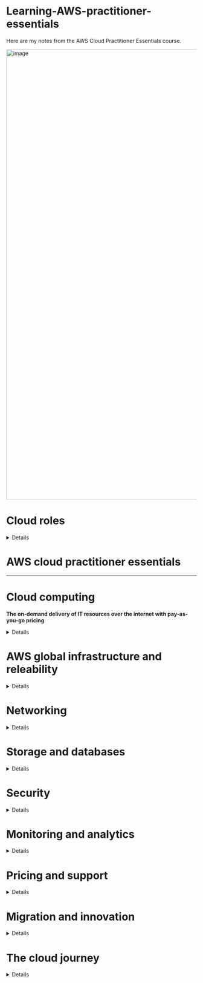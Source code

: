 
# Learning-AWS-practitioner-essentials

Here are my notes from the AWS Cloud Practitioner Essentials course.

<img width="1190" alt="image" src="https://github.com/CarolinaChavezDavid/learning-AWS-practitioner-essentials/assets/77591347/14e7103b-fc64-4a6f-b0a8-f9b6946541d5">

# Cloud roles

<details>
  
#### Traditional on-premises model:
highly manual
expensive equipment 
less than full capacity



  ##### Roles
  * IT solution Architect
  * 🟠 System Administrator: keeps servers operational, it handles the on-site hardware and infrastructure, Install, superto and mantain computer system and servers
  * 🟣 Network administrator: Desing, install, configurate, and maintain LAN and WAN
  * 🟣 Desktop administrator: Desploy, configure, secure, manage, and monitor devices and applications.
  * 🔵 Application administrator: Keep the organization´s applicaction up and running.
  * 🟠 Database administrator: Direct or perform installation and maintenance of databases in the IT enviroment.

> **_NOTE:_**  Many of the activities of the roles marked with 🟠 falls under AWS's responsability when a organization moves to the cloud. The roles marked with 🟣 🔵 might move into the AWS system operations and DevOps administrator roles respectively.
    
#### AWS Cloud Environment:
Increased development **speed**
Provide near-limitless **scale**
**Innovation** to shared responsabilities model, innovate with technologies such as advanced analytics, IoT and automation at scale
**Productivity** infrastructure, and security, automate compliance *AWS is responsible for security of the cloud and the customer is responsible for security in the cloud*
  ##### Roles
  * cloud architect: is the subject matter expert for the team. Is the tipical lateral move for an IT solution Architect
  * 🟣 AWS System Operation(SysOps):  It oversees the server, network and desktop teams
  * System Administrator: Must be proficient with configuration management and changes.
  * Security administrator
  * 🔵 Devops administrator: Build and operate fast and scalable workflows, implementing continous build, integration, deployment and infrastructure code. Must be proficient with programming scripting languages and also oversee database and developer teams.

</details>



# AWS cloud practitioner essentials



<hr />

# Cloud computing

**The on-demand delivery of IT resources over the internet with pay-as-you-go pricing**

 <details>


#### AWS servicing offer:
* Compute
* Storage
* Network Security
* Block chain
* Machine learning
* Artificial intelligence

<div align="center">
<img width="300" alt="image" src="https://github.com/CarolinaChavezDavid/learning-AWS-practitioner-essentials/assets/77591347/929b35aa-0b4d-4152-9a1a-76d48137d718">
</div


* **Client**: Can be a web browser or desktop application that a person interacts with to make requests to computer servers.
* **Server**: Can be services such as Amazon Elastic Compute Cloud (Amazon EC2), a type of virtual server.
* **Cloud Computing**:is the on-demand delivery of IT resources over the internet with pay-as-you-go pricing.
 
#### Types of cloud computing:

* **Infrastructure as a services (IaaS)** provide building blocks for cloud IT, networking, computers, data storage space, highest level of flexibility and easy parallel with raditional on-premises IT
* **Platform as a services (PaaS)** Removes the need for your organization to manage the underlying infrastructure.
* **Software as a Service (SaaS)** Compled product that is run and managed by the services provider.


<div align="center">
  <img width="500" alt="image" src="https://github.com/CarolinaChavezDavid/learning-AWS-practitioner-essentials/assets/77591347/47901b9a-75cb-4868-b8ef-56f3f43b480e">
</div>

#### Cloud Computing advantages:

* Trade capital expense (CAPEX)for operational expense (OPEX). Reduce total cost of ownership (TCO)
* Benefit from massive economies of scale
* Stop guessing capacity
* Icrease speed and agility
* Stop spending money running and maintaining data centers
* Go global in minutes, leverage the AWS global infrastructure

#### Cloud deployment models:
* **Cloud-Based deployment**: Run all parts of the application in the cloud, migrate existing applications to the cloud, design and build new applications in the cloud.
* **On-Premises deployment** (private cloud deployment): Deploy resources by using virtualization and resource management tools, Increase resource utilization by using application management and virtualization technologies.
* **Hybrid deployment**: Connect cloud-based resources to on-premises infrastructure, integrate cloud-based resources with legacy IT applications.


 ### ***<div align="center">Compute Services</div>***
*<div align="center">💵 Pay for compute time</div>*


<div align="center">
  <img width="50" alt="image" src="https://github.com/CarolinaChavezDavid/learning-AWS-practitioner-essentials/assets/77591347/9b8758c7-f536-48fe-94f7-93da01b4aeda">
</div>


 ***<div align="center">Amazon elastic compute cloud (EC2)</div>***
 ***<div align="center">📙 Host traditional applications, full access to the OS</div>***
 *<div align="center">🚩 Region-scoped service</div>*
 *<div align="center">🏗️ Infrastructure as a service</div>*
 
The AWS service provides access to virtual servers. It's highly flexible, cost-effective, and quick (secure, compute rezible capacity). AWS builds and secure the datacenters, puchase and install sesrvers, and the servers are online and ready to use.
With EC2 instances you are responsable for patching your instances when new software packages come out, setting up the scaling of those instances as well as ensuring that you've architected your solutions to be hosted in a highly available manner. 
* Multitenancy: sharing underlying hardware between virtual machines. is manage by AWS


### Amazon EC2 configuration:

**<div align="center">(🚀 Launch  🖥️  Conect  📧 Use )</div>**

🚀 Operating system: you can choose eaither Windows or Linux </br>
🚀 Aplication(s) server: Software running on the instance Internal buisiness apps, web apps, Data bases, thir-part applications...</br>
🚀 Instance type</br>
* Vertical Scaling: EC2 instances are also resizable. You might start with a small instance, realize the application you are running is starting to max out that server, and then you can give that instance more memory and more CPU. </br>

🚀Control over the Networking: Type of requests</br>
🚀 How much storage space; network attached (EBS & EFS, hardware (EC2 instance store)

### Amazon EC2 types (families):
Each Amazon EC2 instance type is grouped under an instance family and optimized for certain types of tasks. Instance types offer varying combinations of CPU, memory, storage, and networking capacity, and give you the flexibility to choose the appropriate mix of resources for your applications.
* **General purpose instances:** Provide a balance of compute, memory, and networking resources (Application, gaming and backend services and small and medium databases)
* **Compute optimized instances:** Ideal for compute-bound applications that benefit from high-performance processors for instances processing workloads that require processing many transactions in a single group, batch procesing.
* **Memory optimized instances:** are designed to deliver fast performance for workloads that process large datasets in memory for instance workload that requires large amounts of data to be preloaded before running aplications (Ideal for high-performance databases)
* **Accelerated computing instances:** use hardware accelerator or coprocessors, to perform some functions more efficiently than possible in software running on CPUs for instance floating-point number calculations, graphic processing and data pattern matching (ideal for streaming)
* **Storage optimized instances:**  are designed for workloads that require high, sequential read and write access to large datasets on local storage. (Suitable for data warehousing applications)

### Purchase options:
+ **On-Demand:** Ideal for short-term, irregular workloads that cannot be interrupted. No upfront cost or minimum contract applies.
+ **Savings plans:** Reduce your compute costs by committing to a consistent amount of compute usage for a 1- or 3-year term. This term commitment results in savings of up to 72% over ON-Demand costs
+ **Reserved instances:** are ideal for workloads with flexible start and end times, or that can withstand interruptions. Contract lenght of 1 and 3 years.
+ **Spot instances:** workloads that can be interrupted
+ **Dedicated host:** are physical servers with Amazon EC2 instance capacity that are fully dedicated to your use.

### Scalability and Elasticity:
**Scalability** involves beginning with only the resources you need and designing your architecture to automatically respond to changing demand by scaling out or in. 
* **Amazon EC2 Auto Scaling:** This is a service provided for Amazon EC2 instances that allows the scaling process to happen automatically. Auto-scaling enables you to automatically add or remove Amazon EC2 instances in response to changing application demand.
  * **Dynamic scaling** responds to changing demand.
  * **Predictive scaling** automatically schedules the right number of Amazon EC2 instances based on predicted demand.
  * When configuring the size of an auto scaling group, you can set ***minimum capacity***, ***Desired capacity*** and ***Maximum capacity***

### Elastic Load Balancing:
Is the AWS service that automatically distributes incoming application traffic across multiple resources, such as Amazon EC2 instances. For example, if you have multiple Amazon EC2 instances, elastic load balancing distributes the workload across the multiple instances so that no single instance has to carry the bulk of it. 
Properly distribute traffic; high performance, cost-efficient, highly available, automatically scalable 

<div class="row" align="center">
    <img width="450" alt="image" src="https://github.com/CarolinaChavezDavid/learning-AWS-practitioner-essentials/assets/77591347/ee9834e8-4235-4c9e-87c0-3aa2ce7159f2">
</div>

### Messaging and queuing
* **Monolitic application** Tughtly coupled components. Applications are made of multiple components. The components communicate with each other to transmit data, fulfill requests, and keep the application running.
* **Microservices** Loosly coupled 

When designing applications on AWS, you can take a microservices approach with services and components that fulfill different functions. Two services facilitate application integration: Amazon Simple Notification Service (Amazon SNS) and Amazon Simple Queue Service (Amazon SQS).

* **Amazon SQS (Simple Queue Service)** is a message queuing service you can send, store and receive messages between software components at any volume
  * **Payload** Data contain within a message.
* **Amazon SNS (Simple Notification Service)**  is a publish/subscribe service. Using Amazon SNS topics, a publisher publishes messages to subscribers. 


<div align="center">
  <img width="50" alt="image" src="https://github.com/CarolinaChavezDavid/learning-AWS-practitioner-essentials/assets/77591347/904edb1c-1aee-4129-8db6-2bfe40ec9bac">
</div>

 ***<div align="center">Amazon Lambda</div>***
  ***<div align="center">📙 Host short running functions, Service-oriented applications, event driven applications, no provisioning or managing servers</div>***

 AWS Lambda is one serverless compute option. Lambda's a service that allows you to upload your code into what's called a Lambda function. Configure a trigger and from there, the service waits for the trigger. When the trigger is detected, the code is automatically run in a managed environment, an environment you do not need to worry too much about because it is automatically scalable, highly available and all of the maintenance in the environment itself is done by AWS.
 
* **Serverless** You cannot see or access the underlying infrastructure that are hosting your application, means that your code runs on servers, but you do not need to provision or manage these servers

> 💡 If you are looking to run Docker container-based workloads on AWS ( A ***container*** is standard way of package your code), you first need to choose your orchestration tool either **ECS** or **EKS**. Then you need to chose your platform. Do you want to run your containers on EC2 instances that you manage or in a serverless environment like AWS Fargate that is managed for you? 

<div align="center">
  <img width="50" alt="image" src="https://github.com/CarolinaChavezDavid/learning-AWS-practitioner-essentials/assets/77591347/1abf31d8-7157-4192-ad53-5bc728665eee">
</div>

 ***<div align="center">Amazon elastic Container Service (Amazon ECS)</div>***
 Is a highly scalable, high-performance container management system that enables you to run and scale containerized applications on AWS. 



<div align="center">
 <img width="50" alt="image" src="https://github.com/CarolinaChavezDavid/learning-AWS-practitioner-essentials/assets/77591347/d44dfbe1-bd43-49e5-8dba-65cc854ed048">
</div>

 ***<div align="center">Amazon Elastic Kubernates Service (Amazon EKS)</div>***
 Is a fully managed service that you can use to run Kubernetes on AWS. 

 <div align="center">
 <img width="50" alt="image" src="https://github.com/CarolinaChavezDavid/learning-AWS-practitioner-essentials/assets/77591347/e40ecf15-b8b5-48bf-9213-bf3fa149e7b5">
</div>

 ***<div align="center">Amazon Fargate</div>***
 is a serverless compute engine for containers. It works with both Amazon ECS and Amazon EKS. 
 
 </details>


     
 # AWS global infrastructure and releability

   <details>

Throughout the globe, AWS builds **Regions** (geographical isolated areas that contains AWS resources) to be closest to where the business traffic demands. Locations like Paris, Tokyo, Sao Paulo, Dublin, Ohio. Inside each Region, we have multiple data centers that have all the compute, storage, and other services you need to run your applications
There's four business factors that go into choosing a region. 

   1. Compliance with data governance and legal requirements
   2. Proximity to the customer: Must avoid latency (The time it takes for data to be sent and received)
   3. Feature availability
   4. Pricing
      
#### Availavility zones
An Availability Zone is a single data center or a group of data centers within a Region. Availability Zones are located tens of miles apart from each other. This is close enough to have low latency (the time between when content requested and received) between availability zones. However, if a disaster occurs in one part of the Region, they are distant enough to reduce the chance that multiple Availability Zones are affected.

> ⭐ Planning for failure and deploying applications across multiple Availability Zones is an important part of building a resilient and highly available architecture.

<div align="center">
  <img width="800" alt="image" src="https://github.com/CarolinaChavezDavid/learning-AWS-practitioner-essentials/assets/77591347/9c9b2f5d-1289-41f7-92c8-33be0451598f">
</div>


#### Edge location
AWS Edge locations run **Amazon Cloudfront** (is a service that helps deliver data, video, applications, and APIs to customers around the world with low latency and high transfer speeds.) to help get content closer to your customers, no matter where they are in the world. An edge location is a site that Amazon CloudFront uses to store cached copies of your content closer to your customers for faster delivery. Amazon CloudFront is a CDN (Content delivery network)

>**How do I interact with these services** In AWS, everything is an API (Application Programing Interface) call.

#### Interacting with AWS servies - provisioning resources
* **AWS Management console:** web-based interface for accessing and managing AWS services, includes wizards and workflows that you can use to complete tasks in AWS services.
   * Test envieroments
   * View AWS bills
   * View monitoring
   * work with non-technical resources 
* **AWS Command Line interface (CLI):** Make API calls using the terminal on your machinne, is used to automate actions for AWS services and applications through scripts.
* **AWS Software Development Kits (SDKs):** Interact with AWS resources through varoius programming languages, enable you to develop AWS applications in supported programming languages.

* **AWS outspot:**  Extend AWS infrastructure and services to your on-premises data center.


other manage tools you can manage your AWS environment


<div align="center">
<img width="50" alt="image" src="https://github.com/CarolinaChavezDavid/learning-AWS-practitioner-essentials/assets/77591347/06f49308-f227-4bd8-9268-320117cc0d5b">
</div>

 ***<div align="center">AWS Elastic Beanstalk</div>***
 *<div align="center">🚩 Region-scoped service</div>*
 *<div align="center">🏛️ Platform as a service</div>*

Is a service that helps you provision Amazon EC2-based environments. Instead of clicking around the console or writing multiple commands to build out your network, EC2 instances, scaling and Elastic Load Balancers, you can instead provide your application code and desired configurations to the AWS Elastic Beanstalk service, which then takes that information and builds out your environment for you.
Helps you to focus on your business application, not the infrastructure.
* Adjust capacity
* Load balancing
* Automatic scaling
* Application health monitoring

<div align="center">
<img width="50" alt="image" src="https://github.com/CarolinaChavezDavid/learning-AWS-practitioner-essentials/assets/77591347/01ee8c6e-33f1-4805-90d8-85f3404c2324">
</div>

 ***<div align="center">AWS Cloud formation</div>***

Is a Infrastructure as code tool, used to define a wide variety of AWS resources. Suport storage, database, analytics, machine learning.

 </details>

# Networking

<details>
   
<div align="center">
<img width="50" alt="image" src="https://github.com/CarolinaChavezDavid/learning-AWS-practitioner-essentials/assets/77591347/9c3cc8c3-8b17-4bb6-90b4-523948c2f00e">
</div>

 ***<div align="center">Amazon Virtual Private Cloud (Amazon VPC)</div>***
Is essentially your own private network in AWS. A VPC allows you to define your private IP range for your AWS resources, and you place things like EC2 instances and ELBs inside of your VPC. You place your resources into different **Subnets**; Subnets are chunks of IP addresses in your VPC that allow you to group resources together. Control if resources are either privately or publicly available. In a VPC, subnets can communicate with each other. For example, you might have an application that involves Amazon EC2 instances in a public subnet communicating with databases that are located in a private subnet.

*  **Subnets** A subnet is a section of a VPC in which you can group resources based on security or operational needs. Subnets can be public or private. 
   * **Public subnets** contain resources that need to be accessible by the public, such as an online store’s website.
   * **Private subnets** contain resources that should be accessible only through your private network, such as a database that contains customers’ personal information and order histories. 
* 🚪 **Internet Gateway** allow public traffic from the internet to access your VPC. Provide a target in your VPC route tables for internet-routable traffic and perform NAT for instances that have been assing public IPv4 and IPv6 addresses.
  
<div align="center">
  <img width="800" alt="image" src="https://github.com/CarolinaChavezDavid/learning-AWS-practitioner-essentials/assets/77591347/5a7aa22c-b80d-4fac-9452-82f663b5ceeb">
</div>

* 🔒 **Virutal Private Gateway** allows protected internet traffic to enter into the VPC. A virtual private gateway enables you to establish a virtual private network (VPN) connection between your VPC and a private network, such as an on-premises data center or internal corporate network. A virtual private gateway allows traffic into the VPC only if it is coming from an approved network.

<div align="center">
  <img width="800" alt="image" src="https://github.com/CarolinaChavezDavid/learning-AWS-practitioner-essentials/assets/77591347/f462a9d7-50f6-4ca0-951b-f562869c4ea2">
</div>

* <img width="20" alt="image" src="https://github.com/CarolinaChavezDavid/learning-AWS-practitioner-essentials/assets/77591347/18b534b4-70d9-45f1-befb-47cf6bbda098"> **AWS direct connect** Allows you to establish a completely private, dedicated fiber connection from your data center to AWS. You work with a Direct Connect partner in your area to establish this connection, AWS Direct Connect provides a physical line that connects your network to your AWS VPC

<div align="center">
  <img width="800" alt="image" src="https://github.com/CarolinaChavezDavid/learning-AWS-practitioner-essentials/assets/77591347/d18a040c-ad29-439c-9aef-05b8888e0f8c">
</div>

**NAT getaway** is a network address translation (NAT) service. With a NAT getway instances in a private subnet can connect services outside your VPC. External services cannot initiate a connection with those instances.

**Security group** is a virtual firewall that controls inbound and outbound traffic for an Amazon EC2 instance. By default, a security group denies all inbound traffic and allows all outbound traffic. You can add custom rules to configure which traffic should be allowed or denied.


| **Security group**                                          | **Network ACL**                                                      |
|-------------------------------------------------------------|----------------------------------------------------------------------|
| Stateful                                                    | Stateless                                                            |
| Intance level                                               | VPC level (getaway)                                                  |
| Default: denies all inbound traffic and allows all outbound | Default: It is stateless and allows all inbound and outbound traffic |
| exp:  door attendant building                               | exp: airport migration                                               |

#### Network traffic in a VPC
When a customer requests data from an application hosted in the AWS Cloud, this request is sent as a **packet**. A packet is a unit of data sent over the internet or a network. It enters into a VPC through an internet gateway. Before a packet can enter into a subnet or exit from a subnet, it checks for permissions. These permissions indicate who sent the packet and how the packet is trying to communicate with the resources in a subnet.
The VPC component that checks packet permissions for subnets is a **network access control list (ACL).**

**Network access control lists (ACLs)**: A network access control list (ACL) is a virtual firewall that controls inbound and outbound traffic at the subnet level.

<div align="center">
<img width="50" alt="image" src="https://github.com/CarolinaChavezDavid/learning-AWS-practitioner-essentials/assets/77591347/6c68c6a1-89d4-49ce-b772-373e03cc633f">
</div>

 ***<div align="center">Amazon Route 53</div>***
 *<div align="center">🌎 Global service</div>*
 
 Is a DNS web service. It gives developers and businesses a reliable way to route end users to internet applications hosted in AWS. Another feature of Route 53 is the ability to manage the DNS records for domain names. You can register new domain names directly in Route 53. You can also transfer DNS records for existing domain names managed by other domain registrars. This enables you to manage all of your domain names within a single location.
 * **DNS (Domain Name System):** You can think of DNS as being the phone book of the internet. DNS resolution is the process of translating a domain name to an IP address.
<div align="center">
   <img width="800" alt="image" src="https://github.com/CarolinaChavezDavid/learning-AWS-practitioner-essentials/assets/77591347/57d0bf3d-98bf-44eb-82af-39af246cbecf">
</div>



**Routing policies**
Route is a table that contains a set of rules, called routes, that is use to determine where network traffic from your subnet or getaway is directed. Use public subnets for internet connected resources and private subnets for resources not connected to the internet.
* Latency-based routing
* Geolocation DNS
* Geoproximity routing
* Weighted round robin

<div align="center">
<img width="50" alt="image" src="https://github.com/CarolinaChavezDavid/learning-AWS-practitioner-essentials/assets/77591347/1a72d0e4-7b66-42e7-bac9-86b5a569d21e">
</div>

 ***<div align="center">Amazon CloudFront</div>***
 *<div align="center">🌎 Global service</div>*

Is a content delivery service. It uses a network of edge locations to cache content and deliver it to customers all over the world.


 <div align="center">
 <img width="800" alt="image" src="https://github.com/CarolinaChavezDavid/learning-AWS-practitioner-essentials/assets/77591347/b5e9ea92-7b09-4fbf-b20f-3d6c135647f2">
</div>

</details>

# Storage and databases
<details>

### ***<div align="center">Storage Services</div>***
*<div align="center">💵 Pay for data store in the cloud</div>*
   
* 🗃️ **Instance Store** is a block level storage volumes that behave like a physical drives, provides temporary storage for an Amazon EC2 instance, is physically attached to the host computer for an EC2 instance, therefore has the same lifespan ***When the instance is terminated, you lose any data in the instance store.***

> Amazon EC2 instances are virtual servers. If you start an instance from a stopped state, the instance might start on another host, where the previously used instance store volume does not exist.

<div align="center">
<img width="50" alt="image"src="https://github.com/CarolinaChavezDavid/learning-AWS-practitioner-essentials/assets/77591347/53ac9370-f6fb-4e8e-853d-1a73301dd4a6">
</div>

 ***<div align="center">Amazon Elastic Block Store (Amazon EBS)</div>***
  **<div align="center">Block storage</div>**

Is a service that provides block-level storage volumes that you can use with Amazon EC2 instances. If you stop or terminate an Amazon EC2 instance, all the data on the attached EBS volume remains available.
you define configuration as volume size and type

> An Amazon EBS volume stores data in a single Availability Zone.

   * **Amazon EBS snapshots** Help you to take ***incremental backups*** of EBS volumes of data that needs to perssits. Incremetal means that only make backups of the block of data that has change since the last snapshot

<div align="center">
<img width="50" alt="image"src="https://github.com/CarolinaChavezDavid/learning-AWS-practitioner-essentials/assets/77591347/d21a420d-4c8b-41d2-938f-e09bfb5d3488">
</div>

 ***<div align="center">Amazon Simple Storage Service (Amazon S3)</div>***
  **<div align="center">Object storage</div>**

 Is a service that provides object-level storage. Amazon S3 stores data as objects in buckets. Amazon S3 offers unlimited storage space. The maximum file size for an object in Amazon S3 is 5 TB. You can also use the Amazon S3 versioning feature to track changes to your objects over time.
 
In **object storage**, each object consists of data (image, video, text document, or any other type of file), metadata (information about what the data is, how it is used, the object size, and so on), and a key (unique identifier).

 > ⚠️ When a file in object storage is modified, the entire object is updated.

* **Amazon S3 storage classes** you can select an Amazon S3 storage class considering How often you plan to retrieve your data, How available you need your data to be.


| Amazon S3 class | Characteristics |  Applicability considerations |
|:---:|:---:|:---:|
| Amazon S3 Standard | * Designed for frequently accessed data<br>* Stores data in a minimum of three Availability Zones<br>▪️ has a higher cost than other storage classes intended for <br>infrequently accessed data and archival storage. | ▪️ websites, content distribution, and data analytics |
| Amazon S3 <br>Standard-Infrequent Access (S3 Standard-IA) | ▪️ Ideal for infrequently accessed data<br>* Similar to Amazon S3 Standard but has a lower storage price <br>and higher retrieval price | ▪️ it automatically moves it to the infrequent or frequent access tier, <br>according to the access days |
| Amazon S3 <br>One zone-infrequent Access (S3 one Zone IA) | ▪️ Stores data in a single Availability Zone<br>* Has a lower storage price than Amazon S3 Standard-IA | *You want to save costs on storage.<br>*You can easily reproduce your data in the event of an <br>Availability Zone failure. |
| Amazon S3 <br>Intelligent-Tiering | ▪️ Ideal for data with unknown or changing access patterns<br>▪️ Requires a small monthly monitoring and automation fee per object |  |
| Amazon S3 <br>Glacier Instant Retrieval | ▪️  Works well for archived data that requires immediate access<br>▪️ Can retrieve objects within a few milliseconds |  |
| Amazon S3 <br>Glacier Flexible Retrieval | ▪️  Low-cost storage designed for data archiving<br>▪️ Able to retrieve objects within a few minutes to hours | ▪️ storage class to store archived customer records or older <br>photos and video files. |
| Amazon S3 <br>Glacier Deep Archive | ▪️ Lowest-cost object storage class ideal for archiving<br>▪️ Able to retrieve objects within 12 to 48 hours |  |
| Amazon S3 <br>Outposts | ▪️ Creates S3 buckets on Amazon S3 Outposts<br>* Makes it easier to retrieve, store, and access data on AWS Outposts | ▪️ delivers object storage to your on-premises AWS Outposts environment.<br>▪️ It works well for workloads with local data residency requirements <br>that must satisfy demanding performance needs by keeping data close to <br>on-premises applications. |

> In the Amazon S3 Intelligent-Tiering storage class, Amazon S3 monitors objects’ access patterns. If you haven’t accessed an object for 30 consecutive days, Amazon S3 automatically moves it to the infrequent access tier, Amazon S3 Standard-IA. If you access an object in the infrequent access tier, Amazon S3 automatically moves it to the frequent access tier, Amazon S3 Standard.


<div align="center">
<img width="1000" alt="image" src="https://github.com/CarolinaChavezDavid/learning-AWS-practitioner-essentials/assets/77591347/079d47ba-c50a-4e6f-b458-3b6b7fea5c32">
</div>

<div align="center">
<img width="50" alt="image"src="https://github.com/CarolinaChavezDavid/learning-AWS-practitioner-essentials/assets/77591347/3ff8318c-7955-42fb-ac6c-4e9152b1be53">
</div>

 ***<div align="center">Amazon Elastic File System (Amazon EFS)</div>***
 **<div align="center">File storage</div>**

Is a scalable file system used with AWS Cloud services and on-premises resources. As you add and remove files, Amazon EFS grows and shrinks automatically. It can scale on demand to petabytes without disrupting applications.

 In **file storage**, multiple clients (such as users, applications, servers, and so on) can access data that is stored in shared file folders. is ideal for use cases in which a large number of services and resources need to access the same data at the same time.

 > Amazon EFS is a regional service. It stores data in and across multiple Availability Zones.

<div align="center">
<img width="50" alt="image"src="https://github.com/CarolinaChavezDavid/learning-AWS-practitioner-essentials/assets/77591347/e43e0c1f-9072-499c-b950-93108b1bcbaf">
</div>

 ***<div align="center">Amazon Relational Database Service (Amazon RDS)</div>***

 Is a service that enables you to run relational databases in the AWS Cloud. Amazon RDS is a managed service that automates tasks such as hardware provisioning, database setup, patching, and backups.

 * **Amazon RDS database engines**
   * PostgreSQL
   * MySQL
   * MariaDB
   * Oracle Database
   * Microsoft SQL Server
   * <img width="20" alt="image" src="https://github.com/CarolinaChavezDavid/learning-AWS-practitioner-essentials/assets/77591347/fde6a3dc-451b-413c-90e0-ac7a2ad94923"> **Amazon Aurora** is an enterprise-class relational database. It is compatible with MySQL and PostgreSQL relational databases. It is up to five times faster than standard MySQL databases and up to three times faster than standard PostgreSQL databases. Amazon Aurora helps to reduce your database costs by reducing unnecessary input/output (I/O) operations, while ensuring that your database resources remain reliable and available.  Consider Amazon Aurora if your workloads require high availability. It replicates six copies of your data across three Availability Zones and continuously backs up your data to Amazon S3.

<div align="center">
<img width="50" alt="image"src="https://github.com/CarolinaChavezDavid/learning-AWS-practitioner-essentials/assets/77591347/192b3f6c-cd76-486b-b393-92bb71032901">
</div>
 
***<div align="center">Amazon DynamoDB</div>***
Is a key-value database service. It delivers single-digit millisecond performance at any scale. is serverless, which means that you do not have to provision, patch, or manage servers. You also do not have to install, maintain, or operate software. As the size of your database shrinks or grows, DynamoDB automatically scales to adjust for changes in capacity while maintaining consistent performance. This makes it a suitable choice for use cases that require high performance while scaling.

<div align="center">
<img width="1000" alt="image" src="https://github.com/CarolinaChavezDavid/learning-AWS-practitioner-essentials/assets/77591347/50512248-ef38-49ec-bd6d-facfac31d7f3">
</div>

<div align="center">
<img width="50" alt="image"src="https://github.com/CarolinaChavezDavid/learning-AWS-practitioner-essentials/assets/77591347/55c93cc8-916e-4b20-b454-b33e96cf5718">
</div>

 ***<div align="center">Amazon Redshift</div>***
  **<div align="center">Data Warehouse</div>**
Is a data warehousing service that you can use for big data analytics. It offers the ability to collect data from many sources and helps you to understand relationships and trends across your data.

<div align="center">
<img width="50" alt="image"src="https://github.com/CarolinaChavezDavid/learning-AWS-practitioner-essentials/assets/77591347/382dc1de-f512-44bf-baba-c5eff58725c0">
</div>

 ***<div align="center">AWS Database Migration Service (AWS DMS)</div>***

Enables you to migrate relational databases, nonrelational databases, and other types of data stores. With AWS DMS, you move data between a source database and a target database. The source and target databases can be of the same type or different types. During the migration, your source database remains operational, reducing downtime for any applications that rely on the database. There could be homogeneos or hetereogeneous migration. Other use cases:
   * Development and test database migrations
   * Database consolidation:  Combining several databases into a single database
   * Continuous replication

### Other services
* <img width="30" alt="image" src="https://github.com/CarolinaChavezDavid/learning-AWS-practitioner-essentials/assets/77591347/e194eede-5655-4ab9-a82e-ed7a82f1b485"> **Amazon DocumentDB**  is a document database service that supports MongoDB workloads. (MongoDB is a document database program.)
* <img width="30" alt="image" src="https://github.com/CarolinaChavezDavid/learning-AWS-practitioner-essentials/assets/77591347/fa097690-5649-4056-b4d8-93de15aeede1"> **Amazon Neptune**  is a graph database service to build and run applications that work with highly connected datasets, such as recommendation engines, fraud detection, and knowledge graphs
* <img width="30" alt="image" src="https://github.com/CarolinaChavezDavid/learning-AWS-practitioner-essentials/assets/77591347/b3048b47-7ce1-449b-a05b-b7d6cb8d3ee1"> **Amazon Quantum Ledger Database (Amazon QLDB)**  is a ledger database service to review a complete history of all the changes that have been made to your application data.
* <img width="30" alt="image" src="https://github.com/CarolinaChavezDavid/learning-AWS-practitioner-essentials/assets/77591347/718efab0-8f7e-491e-b19c-e84fac227e66"> **Amazon Managed Blockchain** is a service that you can use to create and manage blockchain networks with open-source frameworks. Blockchain is a distributed ledger system that lets multiple parties run transactions and share data without a central authority.
* <img width="30" alt="image" src="https://github.com/CarolinaChavezDavid/learning-AWS-practitioner-essentials/assets/77591347/3083bb74-3978-46af-a25f-4863560abd6d"> **Amazon ElastiCache** is a service that adds caching layers on top of your databases to help improve the read times of common requests. It supports two types of data stores: Redis and Memcached.
* <img width="30" alt="image" src="https://github.com/CarolinaChavezDavid/learning-AWS-practitioner-essentials/assets/77591347/4e682c4d-6d97-4e54-992a-8bedaeb9decc"> **Amazon DynamoDB Accelerator (DAX)** is an in-memory cache for DynamoDB. It helps improve response times from single-digit milliseconds to microseconds.

</details>

# Security

<details>

### Share respoonsability model
* **Costumer responsability**: "security in the cloud”, Customers are responsible for the security of everything that they create and put in the AWS Cloud.
* **AWS responsability**: "security of the cloud”, AWS operates, manages, and controls the components at all layers of infrastructure. This includes areas such as the host operating system, the virtualization layer, and even the physical security of the data centers from which services operate. 

<div align="center">
<img width="1000" alt="image" src="https://github.com/CarolinaChavezDavid/learning-AWS-practitioner-essentials/assets/77591347/bfea094c-bb09-465a-9fab-0c0043d815fd">
</div>


<div align="center">
<img width="50" alt="image"src="https://github.com/CarolinaChavezDavid/learning-AWS-practitioner-essentials/assets/77591347/034303f6-4da1-4b5c-8b83-234e03efaa03">
</div>

 ***<div align="center">AWS Identity and Access Management</div>***
 *<div align="center">🌎 Global service</div>*
 

 IAM enables you to manage access to AWS services and resources securely.

* **IAM users, groups, and roles**
    * **AWS account root user**

<div align="center">
<img width="700" alt="image"src="https://github.com/CarolinaChavezDavid/learning-AWS-practitioner-essentials/assets/77591347/6e6a4dcb-e07c-4bba-8a2a-1b64952d689a">
</div>

***Do not use the root user for everyday tasks.*** 
   * **IAM users** it's an identity that you create in AWS. It represents the person or application that interacts with AWS services and resources. It consists of a name and credentials. By default, when you create a new IAM user in AWS, it has no permissions associated with it. you must grant the IAM user the necessary permissions.
     
* **IAM policies** it's a document that allows or denies permissions to AWS services and resources.

<div align="center">
  <img width="300" alt="image" src="https://github.com/CarolinaChavezDavid/learning-AWS-practitioner-essentials/assets/77591347/5ece4b17-2930-4129-95e6-0dded6267a5e">

</div>

* **IAM groups**  it's a collection of IAM users. When you assign an IAM policy to a group, all users in the group are granted permissions specified by the policy.
* **IAM groups** it's an identity that you can assume to gain temporary access to permissions. Before an IAM user, application, or service can assume an IAM role, they must be granted permissions to switch to the role. When someone assumes an IAM role, they abandon all previous permissions that they had under a previous role and assume the permissions of the new role.  
* **Multi-factor authentication** extra layer of security

### AWS Organizations
You can use AWS Organizations to consolidate and manage multiple AWS accounts within a central location.When you create an organization, AWS Organizations automatically creates a root, which is the parent container for all the accounts in your organization. In AWS Organizations, you can centrally control permissions for the accounts in your organization by using service control policies (SCPs). **SCPs** enable you to place restrictions on the AWS services, resources, and individual API actions that users and roles in each account can access.
The default maximum number of accounts allowed for an organization is 4, but you can contact AWS Support to increase your quota, if needed.

* **Organizational units** In AWS Organizations, you can group accounts into organizational units (OUs) to make it easier to manage accounts with similar business or security requirements you can apply service control policies (SCPs) to the organization root, an individual member account, or an OU. 

### compliance

* **AWS Artifact** it's a service that provides on-demand access to AWS security and compliance reports and select online agreements.
  * **AWS Artifact Agreements** you can review, accept, and manage agreements for an individual account and for all your accounts in AWS Organizations. Different types of agreements are offered to address the needs of customers who are subject to specific regulations, such as the Health Insurance Portability and Accountability Act (HIPAA).
  * **AWS Artifact Reports** provide compliance reports from third-party auditors. These auditors have tested and verified that AWS is compliant with a variety of global, regional, and industry-specific security standards and regulations. AWS Artifact Reports remains up to date with the latest reports released.

  ### Denial-of-service attacks

it'ss a deliberate attempt to make a website or application unavailable to users.
* **Distributed denial-of-service attacks** In a distributed denial-of-service (DDoS) attack, multiple sources are used to start an attack that aims to make a website or application unavailable. This can come from a group of attackers, or even a single attacker. The single attacker can use multiple infected computers (also known as “bots”) to send excessive traffic to a website or application.

<div align="center">
<img width="50" alt="image" src="https://github.com/CarolinaChavezDavid/learning-AWS-practitioner-essentials/assets/77591347/e8f8b676-5054-4a18-ac2f-696bd1d2b62d">
</div>

 ***<div align="center">AWS Shield</div>***
 
* **AWS Shield Standard** automatically protects all AWS customers at no cost. It protects your AWS resources from the most common, frequently occurring types of DDoS attacks. uses a variety of analysis techniques to detect malicious traffic in real time and automatically mitigates it. 
* **AWS Artifact Reports** is a paid service that provides detailed attack diagnostics and the ability to detect and mitigate sophisticated DDoS attacks. It also integrates with other services such as Amazon CloudFront, Amazon Route 53, and Elastic Load Balancing. Additionally, you can integrate AWS Shield with AWS WAF by writing custom rules to mitigate complex DDoS attacks.

<div align="center">
<img width="50" alt="image" src="https://github.com/CarolinaChavezDavid/learning-AWS-practitioner-essentials/assets/77591347/60fc59f9-2900-4b8a-9eab-082043614615">
</div>

 ***<div align="center">AWS Key Management Service (AWS KMS)</div>***
 
it enables you to perform encryption operations through the use of cryptographic keys. A cryptographic key is a random string of digits used for locking (encrypting) and unlocking (decrypting) data. You can use AWS KMS to create, manage, and use cryptographic keys. You can also control the use of keys across a wide range of services and in your applications.

<div align="center">
<img width="50" alt="image" src="https://github.com/CarolinaChavezDavid/learning-AWS-practitioner-essentials/assets/77591347/09acd862-dd08-478f-8680-3fa6f5fd83ba">
</div>

 ***<div align="center">AWS WAF</div>***
 
 it's a web application firewall that lets you monitor network requests that come into your web applications. 

AWS WAF works together with Amazon CloudFront and an Application Load Balancer. Recall the network access control lists that you learned about in an earlier module. AWS WAF works in a similar way to block or allow traffic. However, it does this by using a web access control list (ACL) to protect your AWS resources. 


<div align="center">
<img width="50" alt="image" src="https://github.com/CarolinaChavezDavid/learning-AWS-practitioner-essentials/assets/77591347/e1373d65-4de1-4506-bcce-85ccdb843f5c">
</div>

 ***<div align="center">Amazon inspector</div>***
 Amazon Inspector helps to improve the security and compliance of applications by running automated security assessments. It checks applications for security vulnerabilities and deviations from security best practices, such as open access to Amazon EC2 instances and installations of vulnerable software versions.

 
 <div align="center">
<img width="50" alt="image" src="https://github.com/CarolinaChavezDavid/learning-AWS-practitioner-essentials/assets/77591347/3591f914-ad18-4c7b-bfe0-31b947b571c1">
</div>

 ***<div align="center">Amazon GuardDuty</div>***
 is a service that provides intelligent threat detection for your AWS infrastructure and resources. It identifies threats by continuously monitoring the network activity and account behavior within your AWS environment.
 
 </details>

 # Monitoring and analytics

  <details>

  <div align="center">
<img width="50" alt="image" src="https://github.com/CarolinaChavezDavid/learning-AWS-practitioner-essentials/assets/77591347/751f4a27-1e34-48bb-9487-58841944ad10">
</div>


 ***<div align="center">Amazon CloudWatch</div>***

  it's a web service that enables you to monitor and manage various metrics and configure alarm actions based on data from those metrics. CloudWatch uses metrics to represent the data points for your resources. AWS services send metrics to CloudWatch. CloudWatch then uses these metrics to create graphs automatically that show how performance has changed over time

<div align="center">
<img width="50" alt="image" src="https://github.com/CarolinaChavezDavid/learning-AWS-practitioner-essentials/assets/77591347/a3ed7e94-2a97-47e6-9ec3-f3c8606b0be5">
</div>

 ***<div align="center">AWS CloudTrail</div>***
 records API calls for your account. The recorded information includes the identity of the API caller, the time of the API call, the source IP address of the API caller, and more. You can think of CloudTrail as a “trail” of breadcrumbs (or a log of actions) that someone has left behind them.
 * **CloudTrail Insights** his optional feature allows CloudTrail to automatically detect unusual API activities in your AWS account.

<div align="center">
<img width="50" alt="image" src="https://github.com/CarolinaChavezDavid/learning-AWS-practitioner-essentials/assets/77591347/91416f85-b2c9-456b-a9c4-d4e20b83c930">
</div>

***<div align="center">AWS Trusted advisor</div>***
 is a web service that inspects your AWS environment and provides real-time recommendations in accordance with AWS best practices. he inspection includes security checks, such as Amazon S3 buckets with open access permissions.

 <div align="center">
 <img width="1000" alt="image" src="https://github.com/CarolinaChavezDavid/learning-AWS-practitioner-essentials/assets/77591347/ee16672a-6cc4-4899-84cb-e15f4e0d18e5">
</div>


* The **Fault Tolerance** category includes checks to help you improve your applications’ availability and redundancy.
* The **Security category** includes checks that help you to review your permissions and identify which AWS security features to enable.
* The **Cost Optimization** category includes checks for unused or idle resources that could be eliminated and provide cost savings.
  
 </details>

  # Pricing and support

<details>

### Free tier
   Enables you to begin using certain services without having to worry about incurring costs for the specified period. 
   * **Always free** These offers do not expire and are available to all AWS customers. For example, AWS Lambda allows 1 million free requests and up to 3.2 million seconds of compute time per month. Amazon DynamoDB allows 25 GB of free storage per month.
   * **12 months free** These offers are free for 12 months following your initial sign-up date to AWS. Examples include specific amounts of Amazon S3 Standard Storage, thresholds for monthly hours of Amazon EC2 compute time, and amounts of Amazon CloudFront data transfer out.
   * **Trials** Short-term free trial offers start from the date you activate a particular service. The length of each trial might vary by number of days or the amount of usage in the service.
For example, Amazon Inspector offers a 90-day free trial. Amazon Lightsail (a service that enables you to run virtual private servers) offers 750 free hours of usage over a 30-day period.

### AWS pricing
   * **Pay for what you use** For each service, you pay for exactly the amount of resources that you actually use, without requiring long-term contracts or complex licensing. .
   * **Pay less when you reserve** Some services offer reservation options that provide a significant discount compared to On-Demand Instance pricing.
For example, suppose that your company is using Amazon EC2 instances for a workload that needs to run continuously. You might choose to run this workload on Amazon EC2 Instance Savings Plans, because the plan allows you to save up to 72% over the equivalent On-Demand Instance capacity. A Compute Savings Plan offers lower compute costs in exchange for committing to a consistent amount of usage over a 1-year or 3-year term. 
   * **Pay less with volume-based discounts when you use more** Some services offer tiered pricing, so the per-unit cost is incrementally lower with increased usage.
For example, the more Amazon S3 storage space you use, the less you pay for it per GB.

### AWS pricing
You can create budgets to plan your service usage, service costs, and instance reservations. The information in AWS Budgets updates three times a day. This helps you to accurately determine how close your usage is to your budgeted amounts or to the AWS Free Tier limits. In AWS Budgets, you can also set custom alerts when your usage exceeds (or is forecasted to exceed) the budgeted amount.

### AWS cost explorer
is a tool that enables you to visualize, understand, and manage your AWS costs and usage over time. AWS Cost Explorer includes a default report of the costs and usage for your top five cost-accruing AWS services. You can apply custom filters and groups to analyze your data. For example, you can view resource usage at the hourly level.

### AWS Support

AWS offers four different Support plans to help you troubleshoot issues, lower costs, and efficiently use AWS services.. 
   * **Basic Support** is free for all AWS customers. It includes access to whitepapers, documentation, and support communities. With Basic Support, you can also contact AWS for billing questions and service limit increases. With Basic Support, you have access to a limited selection of AWS Trusted Advisor checks. Additionally, you can use the AWS Personal Health Dashboard, a tool that provides alerts and remediation guidance when AWS is experiencing events that may affect you. 
   * **Developer support**
      * Best practice guidance
      * Client-side diagnostic tools
      * Building-block architecture support, which consists of guidance for how to use AWS offerings, features, and services together
   * **Business Support**
      * Use-case guidance to identify AWS offerings, features, and services that can best support your specific needs
      * All AWS Trusted Advisor checks
      * Limited support for third-party software, such as common operating systems and application stack components
   * **Enterprise On-Ramp Support**
      * A pool of Technical Account Managers to provide proactive guidance and coordinate access to programs and AWS experts
        * Consultative review and architecture guidance (one per year)
        * Infrastructure Event Management support (one per year)
        * Support automation workflows
        * 30 minutes or less response time for business-critical issues
      * A Cost Optimization workshop (one per year)
      * A Concierge support team for billing and account assistance
      * Tools to monitor costs and performance through Trusted Advisor and Health API/Dashboard
   * **Enterprise Support**
      * A designated Technical Account Manager to provide proactive guidance and coordinate access to programs and AWS experts
        * Consultative review and architecture guidance 
        * Infrastructure Event Management support
        * Cost Optimization Workshop and tools
        * Support automation workflows
        * 15 minutes or less response time for business-critical issues
      * A Concierge support team for billing and account assistance
      * Training and Game Days to drive innovatio
      * Tools to monitor costs and performance through Trusted Advisor and Health API/Dashboard
    
**Technical Account Manager (TAM)**
The TAM is your primary point of contact at AWS. If your company subscribes to Enterprise Support or Enterprise On-Ramp, your TAM educates, empowers, and evolves your cloud journey across the full range of AWS services. TAMs provide expert engineering guidance, help you design solutions that efficiently integrate AWS services, assist with cost-effective and resilient architectures, and provide direct access to AWS programs and a broad community of experts

### AWS Marketplace
is a digital catalog that includes thousands of software listings from independent software vendors. You can use AWS Marketplace to find, test, and buy software that runs on AWS. 

<div align="center">
<img width="812" alt="image" src="https://github.com/CarolinaChavezDavid/learning-AWS-practitioner-essentials/assets/77591347/bf0ac97b-057e-4199-bd14-c65335b14c34">
</div>

</details>


# Migration and innovation

<details>

   ###  AWS Cloud Adoption Framework (AWS CAF)
organizes guidance into six areas of focus, called Perspectives. Each Perspective addresses distinct responsibilities. The planning process helps the right people across the organization prepare for the changes ahead.

* **Business Perspective** ensures that IT aligns with business needs and that IT investments link to key business results. helps you to move from a model that separates business and IT strategies into a business model that integrates IT strategy. commons roles:
   * Business managers
   * Finance managers
   * Budget owners
   * Strategy stakeholders
* **People Perspective** supports development of an organization-wide change management strategy for successful cloud adoption.
   * Human resources
   * Staffing
   * People managers
* **Governance Perspective** focuses on the skills and processes to align IT strategy with business strategy. This ensures that you maximize the business value and minimize risks. helps to understand how to update the staff skills and processes necessary to ensure business governance in the cloud. Manage and measure cloud investments to evaluate business outcomes.
   * Chief Information Officer (CIO)
   * Program managers
   * Enterprise architects
   * Business analysts
   * Portfolio managers
* **Platform Perspective**  includes principles and patterns for implementing new solutions on the cloud, and migrating on-premises workloads to the cloud.
   * Chief Technology Officer (CTO)
   * IT managers
   * Solutions architects
* **Security Perspective** ensures that the organization meets security objectives for visibility, auditability, control, and agility. helps you structure the selection and implementation of permission
   * Chief Information Security Officer (CISO)
   * IT security managers
   * IT security analysts
* **Operations Perspective**  helps you to enable, run, use, operate, and recover IT workloads to the level agreed upon with your business stakeholders. Define how day-to-day, quarter-to-quarter, and year-to-year business is conducted. Align with and support the operations of the business. The AWS CAF helps these stakeholders define current operating procedures and identify the process changes and training needed to implement successful cloud adoption.
   * IT operations managers
   * IT support managers
 
### Strategies for migration

| **Rehosting** | also known as “lift-and-shift” involves moving applications without changes |
|:---:|:---:|
| **Replatforming** | also known as “lift, tinker, and shift,” involves making a few cloud optimizations to realize a tangible benefit. <br>Optimization is achieved without changing the core architecture of the application |
| **Refactoring** | also known as re-architecting, involves reimagining how an application is architected and developed by using cloud-native features |
| **Repurchasing** | involves moving from a traditional license to a software-as-a-service model. |
| **Retaining** | consists of keeping applications that are critical for the business in the source environment |
| **Retiring** | is the process of removing applications that are no longer needed |

### AWS snow family
It's a collection of physical devices that help to physically transport up to exabytes of data into and out of AWS. 
<div align="center">
<img width="500" alt="image" src="https://github.com/CarolinaChavezDavid/learning-AWS-practitioner-essentials/assets/77591347/ddc2dc4f-9f86-4a70-8ef5-befeeef93c60">
</div>

* **AWS Snowcone** is a small, rugged, and secure edge computing and data transfer device. It features 2 CPUs, 4 GB of memory, and 8 TB of usable storage.
* **AWS Snowball**
   * **Snowball Edge Storage Optimized** devices are well suited for large-scale data migrations and recurring transfer workflows, in addition to local computing with higher capacity needs. 
      * Storage: 80 TB of hard disk drive (HDD) capacity for block volumes and Amazon S3 compatible object storage, and 1 TB of SATA solid state drive (SSD) for block volumes. 
      * Compute: 40 vCPUs, and 80 GiB of memory to support Amazon EC2 sbe1 instances (equivalent to C5).
   * **Snowball Edge Compute Optimized** provides powerful computing resources for use cases such as machine learning, full motion video analysis, analytics, and local computing stacks. 
      * Storage: 42-TB usable HDD capacity for Amazon S3 compatible object storage or Amazon EBS compatible block volumes and 7.68 TB of usable NVMe SSD capacity for Amazon EBS compatible block volumes. 
      * Compute: 52 vCPUs, 208 GiB of memory, and an optional NVIDIA Tesla V100 GPU. Devices run Amazon EC2 sbe-c and sbe-g instances, which are equivalent to C5, M5a, G3, and P3 instances.
* **AWS Snowmobile** is an exabyte-scale data transfer service used to move large amounts of data to AWS. You can transfer up to 100 petabytes of data per Snowmobile, a 45-foot long ruggedized shipping container, pulled by a semi trailer truck.

* **Amazon SageMaker**, you can quickly and easily begin working on machine learning projects. You do not need to follow the traditional process of manually bringing together separate tools and workflows.
* **Amazon Textract** is a machine learning service that automatically extracts text and data from scanned documents.
* **Amazon Lex** is a service that enables you to build conversational interfaces using voice and text.
* **AWS DeepRacer** is an autonomous 1/18 scale race car that you can use to test reinforcement learning models.
* **Argumented AI** Amazon Augmented AI (Amazon A2I) provides built-in human review workflows for common machine learning use cases, such as content moderation and text extraction from documents. With Amazon A2I, you can also create your own workflows for machine learning models built on Amazon SageMaker or any other tools.



</details>


# The cloud journey

<details>

   ### The AWS well-architected framework

   helps you understand how to design and operate reliable, secure, efficient, and cost-effective systems in the AWS Cloud.

<div align="center">
<img width="500" alt="image" src="https://github.com/CarolinaChavezDavid/learning-AWS-practitioner-essentials/assets/77591347/c8bae68b-36a3-473e-bc52-c905185f67c2">
</div>

The Well-Architected Framework is based on six pillars: 

* **Operational excellence** is the ability to run and monitor systems to deliver business value and to continually improve supporting processes and procedures (operations as code, annotating documentation, anticipating failure, and frequently making small, reversible changes. The ability to run workloads effectively and gain insights into their operations
* **Security**  is the ability to protect information, systems, and assets while delivering business value through risk assessments and mitigation strategies. 
When considering the security of your architecture, apply these best practices:
   * Automate security best practices when possible.
   * Apply security at all layers.
   * Protect data in transit and at rest.
* **Reliability** the ability of a workload to consistently and correctly perform its intended functions
   * Recover from infrastructure or service disruptions
   * Dynamically acquire computing resources to meet demand
   * Mitigate disruptions such as misconfigurations or transient network issues
Reliability includes testing recovery procedures, scaling horizontally to increase aggregate system availability, and automatically recovering from failure.
* **Performance efficiency** is the ability to use computing resources efficiently to meet system requirements and to maintain that efficiency as demand changes and technologies evolve. (Evaluating the performance efficiency of your architecture includes experimenting more often, using serverless architectures, and designing systems to be able to go global in minutes.
* **Cost optimization** is the ability to run systems to deliver business value at the lowest price point. Cost optimization includes adopting a consumption model, analyzing and attributing expenditure, and using managed services to reduce the cost of ownership.
* **Sustainability** is the ability to continually improve sustainability impacts by reducing energy consumption and increasing efficiency across all components of a workload by maximizing the benefits from the provisioned resources and minimizing the total resources required.
To facilitate good design for sustainability:
   * Understand your impact
   * Establish sustainability goals
   * Maximize utilization
   * Anticipate and adopt new, more efficient hardware and software offerings
   * Use managed services
   * Reduce the downstream impact of your cloud workloads

  ### Advantage of cloud computing
* **Trade upfront expense for variable expense**
Upfront expenses include data centers, physical servers, and other resources that you would need to invest in before using computing resources. 
Instead of investing heavily in data centers and servers before you know how you’re going to use them, you can pay only when you consume computing resources.
* **Benefit from massive economies of scale**
By using cloud computing, you can achieve a lower variable cost than you can get on your own. 
Because usage from hundreds of thousands of customers aggregates in the cloud, providers such as AWS can achieve higher economies of scale. Economies of scale translate into lower pay-as-you-go prices.
* **Stop guessing capacity.**
With cloud computing, you don’t have to predict how much infrastructure capacity you will need before deploying an application. 
For example, you can launch Amazon Elastic Compute Cloud (Amazon EC2) instances when needed and pay only for the compute time you use. Instead of paying for resources that are unused or dealing with limited capacity, you can access only the capacity that you need, and scale in or out in response to demand. 
* **Increase speed and agility.**
The flexibility of cloud computing makes it easier for you to develop and deploy applications.
This flexibility also provides your development teams with more time to experiment and innovate.
* **Stop spending money running and maintaining data center**
Cloud computing in data centers often requires you to spend more money and time managing infrastructure and servers. 
A benefit of cloud computing is the ability to focus less on these tasks and more on your applications and customers.
* **Go global in minutes.**
The AWS Cloud global footprint enables you to quickly deploy applications to customers around the world, while providing them with low latency.
   
</details>
